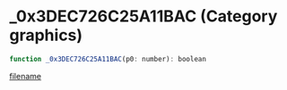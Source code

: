 # _0x3DEC726C25A11BAC (Category graphics)

```js
function _0x3DEC726C25A11BAC(p0: number): boolean
```

[filename](_0x3DEC726C25A11BAC_m.md ':include')